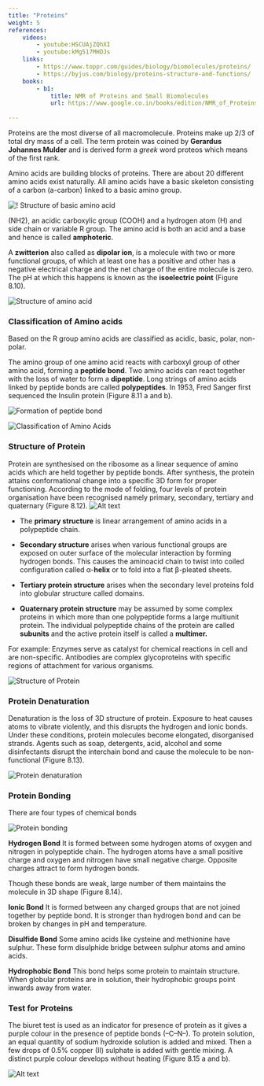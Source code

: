 ```yaml
---
title: "Proteins"
weight: 5
references:
    videos:
        - youtube:HSCUAjZQhXI
        - youtube:kMg517MHDJs
    links:
        - https://www.toppr.com/guides/biology/biomolecules/proteins/
        - https://byjus.com/biology/proteins-structure-and-functions/
    books:
        - b1:
            title: NMR of Proteins and Small Biomolecules
            url: https://www.google.co.in/books/edition/NMR_of_Proteins_and_Small_Biomolecules/1gv-u6MnElIC?hl=en&gbpv=0
        
---
```



Proteins are the most diverse of all macromolecule. Proteins make up 2/3 of total dry mass of a cell. The term protein was coined by **Gerardus Johannes Mulder** and is derived form a _greek_ word proteos which means of the first rank.

Amino acids are building blocks of proteins. There are about 20 different amino acids exist naturally. All amino acids have a basic skeleton consisting of a carbon (a-carbon) linked to a basic amino group.

![! Structure of basic amino acid](8.13.png)

(NH2), an acidic carboxylic group (COOH) and a hydrogen atom (H) and side chain or variable R group. The amino acid is both an acid and a base and hence is called **amphoteric**.

A **zwitterion** also called as **dipolar ion**, is a molecule with two or more functional groups, of which at least one has a positive and other has a negative electrical charge and the net charge of the entire molecule is zero. The pH at which this happens is known as the **isoelectric point** (Figure 8.10).

![Structure of amino acid](8.14.png)

### Classification of Amino acids

Based on the R group amino acids are classified as acidic, basic, polar, non-polar.

The amino group of one amino acid reacts with carboxyl group of other amino acid, forming a **peptide bond**. Two amino acids can react together with the loss of water to form a **dipeptide**. Long strings of amino acids linked by peptide bonds are called **polypeptides**. In 1953, Fred Sanger first sequenced the Insulin protein (Figure 8.11 a and b).

![Formation of peptide bond](8.15.png)

![Classification of Amino Acids](8.18.png)

### Structure of Protein

Protein are synthesised on the ribosome as a linear sequence of amino acids which are held together by peptide bonds. After synthesis, the protein attains conformational change into a specific 3D form for proper functioning. According to the mode of folding, four levels of protein organisation have been recognised namely primary, secondary, tertiary and quaternary (Figure 8.12).
![Alt text](8.37.png)

- The **primary structure** is linear arrangement of amino acids in a polypeptide chain.

- **Secondary structure** arises when various functional groups are exposed on outer surface of the molecular interaction by forming hydrogen bonds. This causes the aminoacid chain to twist into coiled configuration called α-**helix** or to fold into a flat β-pleated sheets.

- **Tertiary protein structure** arises when the secondary level proteins fold into globular structure called domains.

- **Quaternary protein structure** may be assumed by some complex proteins in which more than one polypeptide forms a large multiunit protein. The individual polypeptide chains of the protein are called **subunits** and the active protein itself is called a **multimer.**

For example: Enzymes serve as catalyst for chemical reactions in cell and are non-specific. Antibodies are complex glycoproteins with specific regions of attachment for various organisms.

![Structure of Protein](8.19.png)

### Protein Denaturation

Denaturation is the loss of 3D structure of protein. Exposure to heat causes atoms to vibrate violently, and this disrupts the hydrogen and ionic bonds. Under these conditions, protein molecules become elongated, disorganised strands. Agents such as soap, detergents, acid, alcohol and some disinfectants disrupt the interchain bond and cause the molecule to be non-functional (Figure 8.13).

![Protein denaturation](8.20.png)

### Protein Bonding

There are four types of chemical bonds

![Protein bonding](8.21.png)

**Hydrogen Bond**
It is formed between some hydrogen atoms of oxygen and nitrogen in polypeptide chain. The hydrogen atoms have a small positive charge and oxygen and nitrogen have small negative charge. Opposite charges attract to form hydrogen bonds.

Though these bonds are weak, large number of them maintains the molecule in 3D shape (Figure 8.14).

**Ionic Bond**
It is formed between any charged groups that are not joined together by peptide bond. It is stronger than hydrogen bond and can be broken by changes in pH and temperature.

**Disulfide Bond**
Some amino acids like cysteine and methionine have sulphur. These form disulphide bridge between sulphur atoms and amino acids.

**Hydrophobic Bond**
This bond helps some protein to maintain structure. When globular proteins are in solution, their hydrophobic groups point inwards away from water.

### Test for Proteins

The biuret test is used as an indicator for presence of protein as it gives a purple colour in the presence of peptide bonds (–C–N–). To protein solution, an equal quantity of sodium hydroxide solution is added and mixed. Then a few drops of 0.5% copper (II) sulphate is added with gentle mixing. A distinct purple colour develops without heating (Figure 8.15 a and b).

![Alt text](8.23.png)
